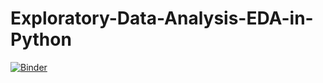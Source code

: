 # Exploratory-Data-Analysis-EDA-in-Python



[![Binder](https://mybinder.org/badge_logo.svg)](https://mybinder.org/v2/gh/moaaz333/Exploratory-Data-Analysis-EDA-in-Python/master?filepath=EDA%20of%20Life%20expectancy%20around%20the%20world)
